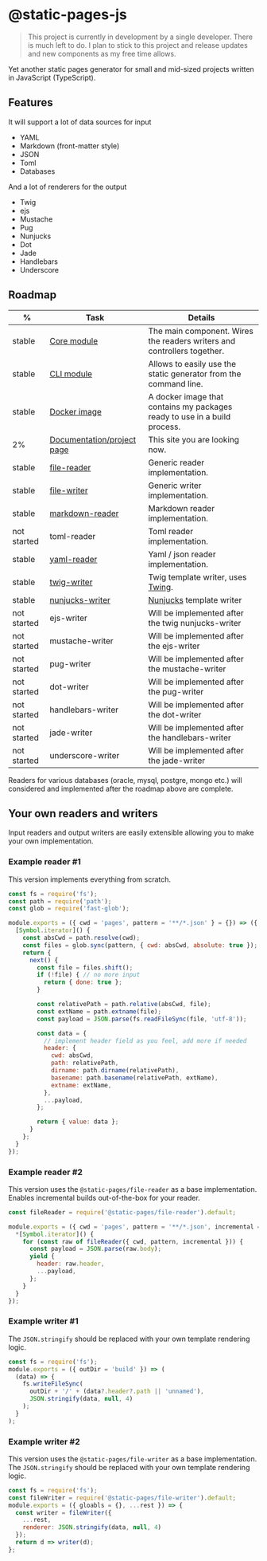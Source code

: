 # @static-pages-js

> This project is currently in development by a single developer. There is much left to do. I plan to stick to this project and release updates and new components as my free time allows.

Yet another static pages generator for small and mid-sized projects written in JavaScript (TypeScript).

## Features

It will support a lot of data sources for input
- YAML
- Markdown (front-matter style)
- JSON
- Toml
- Databases

And a lot of renderers for the output
- Twig
- ejs
- Mustache
- Pug
- Nunjucks
- Dot
- Jade
- Handlebars
- Underscore

## Roadmap

| % | Task | Details |
|---|------|---------|
| stable | [Core module](https://www.npmjs.com/package/@static-pages/core) | The main component. Wires the readers writers and controllers together. |
| stable | [CLI module](https://www.npmjs.com/package/@static-pages/cli) | Allows to easily use the static generator from the command line. |
| stable | [Docker image](https://hub.docker.com/repository/docker/staticpages/cli) | A docker image that contains my packages ready to use in a build process. |
| 2% | [Documentation/project page](https://staticpagesjs.github.io/) | This site you are looking now. |
| stable | [file-reader](https://www.npmjs.com/package/@static-pages/file-reader) | Generic reader implementation. |
| stable | [file-writer](https://www.npmjs.com/package/@static-pages/file-writer) | Generic writer implementation. |
| stable | [markdown-reader](https://www.npmjs.com/package/@static-pages/markdown-reader) | Markdown reader implementation. |
| not started | toml-reader | Toml reader implementation. |
| stable | [yaml-reader](https://www.npmjs.com/package/@static-pages/yaml-reader) | Yaml / json reader implementation. |
| stable | [twig-writer](https://www.npmjs.com/package/@static-pages/twig-writer) | Twig template writer, uses [Twing](https://www.npmjs.com/package/twing). |
| stable | [nunjucks-writer](https://www.npmjs.com/package/@static-pages/twig-writer) | [Nunjucks](https://www.npmjs.com/package/nunjucks) template writer |
| not started | ejs-writer | Will be implemented after the twig nunjucks-writer |
| not started | mustache-writer | Will be implemented after the ejs-writer |
| not started | pug-writer | Will be implemented after the mustache-writer |
| not started | dot-writer | Will be implemented after the pug-writer |
| not started | handlebars-writer | Will be implemented after the dot-writer |
| not started | jade-writer | Will be implemented after the handlebars-writer |
| not started | underscore-writer | Will be implemented after the jade-writer |

Readers for various databases (oracle, mysql, postgre, mongo etc.) will considered and implemented after the roadmap above are complete.

## Your own readers and writers

Input readers and output writers are easily extensible allowing you to make your own implementation.

### Example reader #1

This version implements everything from scratch.

```js
const fs = require('fs');
const path = require('path');
const glob = require('fast-glob');

module.exports = ({ cwd = 'pages', pattern = '**/*.json' } = {}) => ({
  [Symbol.iterator]() {
    const absCwd = path.resolve(cwd);
    const files = glob.sync(pattern, { cwd: absCwd, absolute: true });
    return {
      next() {
        const file = files.shift();
        if (!file) { // no more input
          return { done: true };
        }

        const relativePath = path.relative(absCwd, file);
        const extName = path.extname(file);
        const payload = JSON.parse(fs.readFileSync(file, 'utf-8'));

        const data = {
          // implement header field as you feel, add more if needed
          header: {
            cwd: absCwd,
            path: relativePath,
            dirname: path.dirname(relativePath),
            basename: path.basename(relativePath, extName),
            extname: extName,
          },
          ...payload,
        };

        return { value: data };
      }
    };
  }
});
```

### Example reader #2

This version uses the `@static-pages/file-reader` as a base implementation. Enables incremental builds out-of-the-box for your reader.

```js
const fileReader = require('@static-pages/file-reader').default;

module.exports = ({ cwd = 'pages', pattern = '**/*.json', incremental = false } = {}) => ({
  *[Symbol.iterator]() {
    for (const raw of fileReader({ cwd, pattern, incremental })) {
      const payload = JSON.parse(raw.body);
      yield {
        header: raw.header,
        ...payload,
      };
    }
  }
});
```

### Example writer #1

The `JSON.stringify` should be replaced with your own template rendering logic.

```js
const fs = require('fs');
module.exports = ({ outDir = 'build' }) => (
  (data) => {
    fs.writeFileSync(
      outDir + '/' + (data?.header?.path || 'unnamed'),
      JSON.stringify(data, null, 4)
    );
  }
);
```

### Example writer #2

This version uses the `@static-pages/file-writer` as a base implementation. The `JSON.stringify` should be replaced with your own template rendering logic.

```js
const fs = require('fs');
const fileWriter = require('@static-pages/file-writer').default;
module.exports = ({ gloabls = {}, ...rest }) => {
  const writer = fileWriter({
    ...rest,
    renderer: JSON.stringify(data, null, 4)
  });
  return d => writer(d);
};
```
